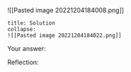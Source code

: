 ![[Pasted image 20221204184008.png]]


```ad-note
title: Solution
collapse:
![[Pasted image 20221204184022.png]]

```


Your answer:

Reflection:
